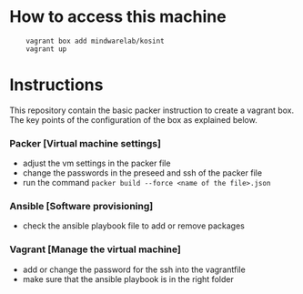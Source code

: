 
# How to access this machine
```
    vagrant box add mindwarelab/kosint
    vagrant up
```
# Instructions 
This repository contain the basic packer instruction to create a vagrant box. The key points of the configuration of the box as explained below. 
### Packer [Virtual machine settings]
- adjust the vm settings in the packer file
- change the passwords in the preseed and ssh of the packer file
- run the command ```packer build --force <name of the file>.json```
### Ansible [Software provisioning]
- check the ansible playbook file to add or remove packages
### Vagrant [Manage the virtual machine]
- add or change the password for the ssh into the vagrantfile
- make sure that the ansible playbook is in the right folder

